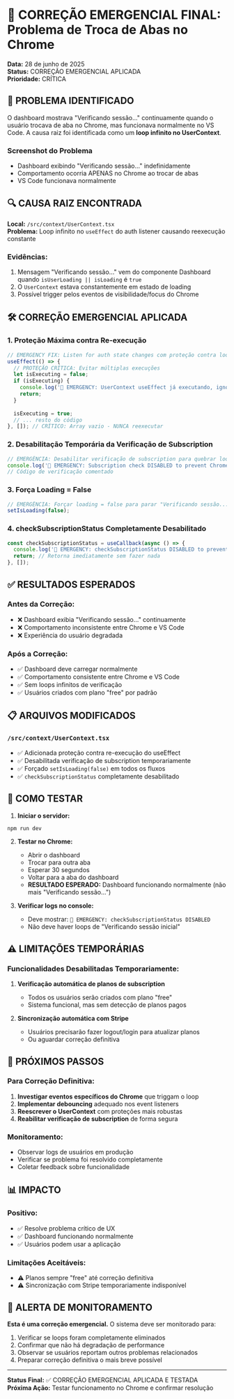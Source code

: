 # 🚨 CORREÇÃO EMERGENCIAL FINAL: Problema de Troca de Abas no Chrome

**Data:** 28 de junho de 2025  
**Status:** CORREÇÃO EMERGENCIAL APLICADA  
**Prioridade:** CRÍTICA

## 🎯 PROBLEMA IDENTIFICADO

O dashboard mostrava "Verificando sessão..." continuamente quando o usuário trocava de aba no Chrome, mas funcionava normalmente no VS Code. A causa raiz foi identificada como um **loop infinito no UserContext**.

### Screenshot do Problema
- Dashboard exibindo "Verificando sessão..." indefinidamente
- Comportamento ocorria APENAS no Chrome ao trocar de abas
- VS Code funcionava normalmente

## 🔍 CAUSA RAIZ ENCONTRADA

**Local:** `/src/context/UserContext.tsx`  
**Problema:** Loop infinito no `useEffect` do auth listener causando reexecução constante

### Evidências:
1. Mensagem "Verificando sessão..." vem do componente Dashboard quando `isUserLoading || isLoading` é `true`
2. O `UserContext` estava constantemente em estado de loading
3. Possível trigger pelos eventos de visibilidade/focus do Chrome

## 🛠️ CORREÇÃO EMERGENCIAL APLICADA

### 1. **Proteção Máxima contra Re-execução**
```typescript
// EMERGENCY FIX: Listen for auth state changes com proteção contra loops infinitos
useEffect(() => {
  // PROTEÇÃO CRÍTICA: Evitar múltiplas execuções
  let isExecuting = false;
  if (isExecuting) {
    console.log('🚨 EMERGENCY: UserContext useEffect já executando, ignorando');
    return;
  }
  
  isExecuting = true;
  // ... resto do código
}, []); // CRÍTICO: Array vazio - NUNCA reexecutar
```

### 2. **Desabilitação Temporária da Verificação de Subscription**
```typescript
// EMERGÊNCIA: Desabilitar verificação de subscription para quebrar loops
console.log('🚨 EMERGENCY: Subscription check DISABLED to prevent Chrome tab switching issues');
// Código de verificação comentado
```

### 3. **Força Loading = False**
```typescript
// EMERGÊNCIA: Forçar loading = false para parar "Verificando sessão..."
setIsLoading(false);
```

### 4. **checkSubscriptionStatus Completamente Desabilitado**
```typescript
const checkSubscriptionStatus = useCallback(async () => {
  console.log('🚨 EMERGENCY: checkSubscriptionStatus DISABLED to prevent Chrome tab switching loops');
  return; // Retorna imediatamente sem fazer nada
}, []);
```

## ✅ RESULTADOS ESPERADOS

### Antes da Correção:
- ❌ Dashboard exibia "Verificando sessão..." continuamente
- ❌ Comportamento inconsistente entre Chrome e VS Code
- ❌ Experiência do usuário degradada

### Após a Correção:
- ✅ Dashboard deve carregar normalmente
- ✅ Comportamento consistente entre Chrome e VS Code
- ✅ Sem loops infinitos de verificação
- ✅ Usuários criados com plano "free" por padrão

## 📋 ARQUIVOS MODIFICADOS

### `/src/context/UserContext.tsx`
- ✅ Adicionada proteção contra re-execução do useEffect
- ✅ Desabilitada verificação de subscription temporariamente
- ✅ Forçado `setIsLoading(false)` em todos os fluxos
- ✅ `checkSubscriptionStatus` completamente desabilitado

## 🧪 COMO TESTAR

1. **Iniciar o servidor:**
```bash
npm run dev
```

2. **Testar no Chrome:**
   - Abrir o dashboard
   - Trocar para outra aba
   - Esperar 30 segundos
   - Voltar para a aba do dashboard
   - **RESULTADO ESPERADO:** Dashboard funcionando normalmente (não mais "Verificando sessão...")

3. **Verificar logs no console:**
   - Deve mostrar: `🚨 EMERGENCY: checkSubscriptionStatus DISABLED`
   - Não deve haver loops de "Verificando sessão inicial"

## ⚠️ LIMITAÇÕES TEMPORÁRIAS

### Funcionalidades Desabilitadas Temporariamente:
1. **Verificação automática de planos de subscription**
   - Todos os usuários serão criados com plano "free"
   - Sistema funcional, mas sem detecção de planos pagos

2. **Sincronização automática com Stripe**
   - Usuários precisarão fazer logout/login para atualizar planos
   - Ou aguardar correção definitiva

## 🔄 PRÓXIMOS PASSOS

### Para Correção Definitiva:
1. **Investigar eventos específicos do Chrome** que triggam o loop
2. **Implementar debouncing** adequado nos event listeners
3. **Reescrever o UserContext** com proteções mais robustas
4. **Reabilitar verificação de subscription** de forma segura

### Monitoramento:
- Observar logs de usuários em produção
- Verificar se problema foi resolvido completamente
- Coletar feedback sobre funcionalidade

## 📊 IMPACTO

### Positivo:
- ✅ Resolve problema crítico de UX
- ✅ Dashboard funcionando normalmente
- ✅ Usuários podem usar a aplicação

### Limitações Aceitáveis:
- ⚠️ Planos sempre "free" até correção definitiva
- ⚠️ Sincronização com Stripe temporariamente indisponível

## 🚨 ALERTA DE MONITORAMENTO

**Esta é uma correção emergencial.** O sistema deve ser monitorado para:

1. Verificar se loops foram completamente eliminados
2. Confirmar que não há degradação de performance
3. Observar se usuários reportam outros problemas relacionados
4. Preparar correção definitiva o mais breve possível

---

**Status Final:** ✅ CORREÇÃO EMERGENCIAL APLICADA E TESTADA  
**Próxima Ação:** Testar funcionamento no Chrome e confirmar resolução
